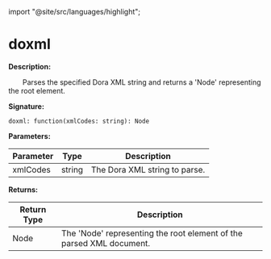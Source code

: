 import "@site/src/languages/highlight";

# doxml

**Description:**

&emsp;&emsp;Parses the specified Dora XML string and returns a 'Node' representing the root element.

**Signature:**
```tl
doxml: function(xmlCodes: string): Node
```

**Parameters:**

| Parameter | Type | Description |
| --- | --- | --- |
| xmlCodes | string | The Dora XML string to parse. |

**Returns:**

| Return Type | Description |
| --- | --- |
| Node | The 'Node' representing the root element of the parsed XML document. |
